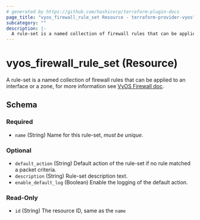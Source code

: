 ```yaml
---
# generated by https://github.com/hashicorp/terraform-plugin-docs
page_title: "vyos_firewall_rule_set Resource - terraform-provider-vyos"
subcategory: ""
description: |-
  A rule-set is a named collection of firewall rules that can be applied to an interface or a zone, for more information see VyOS Firewall doc https://docs.vyos.io/en/latest/configuration/firewall/index.html#overview.
---
```


# vyos_firewall_rule_set (Resource)

A rule-set is a named collection of firewall rules that can be applied to an interface or a zone, for more information see [VyOS Firewall doc](https://docs.vyos.io/en/latest/configuration/firewall/index.html#overview).



<!-- schema generated by tfplugindocs -->
## Schema

### Required

- `name` (String) Name for this rule-set, _must be unique_.

### Optional

- `default_action` (String) Default action of the rule-set if no rule matched a packet criteria.
- `description` (String) Rule-set description text.
- `enable_default_log` (Boolean) Enable the logging of the default action.

### Read-Only

- `id` (String) The resource ID, same as the `name`


